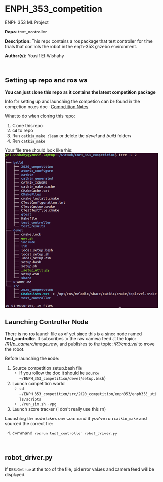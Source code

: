 # ENPH_353_competition
ENPH 353 ML Project 

**Repo:** test_controller

**Description:** This repo contains a ros package that test controller for time trials that controls the robot in the enph-353 gazebo environment. 

**Author(s):** Yousif El-Wishahy


<br />

## Setting up repo and ros ws

**You can just clone this repo as it contains the latest competition package**

Info for setting up and launching the competion can be found in the competion notes doc : [Competition Notes](https://docs.google.com/document/d/1FNGecS2-8v_lKdlxzUxki_ZMZeK3RGqgdYo-JMTh0OQ/edit) 

What to do when cloning this repo:
1. Clone this repo
2. cd to repo
3. Run `catkin_make clean` or delete the *devel* and *build* folders
4. Run `catkin_make`


Your file tree should look like this:
![image](readme/tree.png)
<br />

## Launching Controller Node

There is no ros launch file as of yet since this is a since node named **test_controller**. It subscribes to the raw camera feed at the topic: */R1/pi_camera/image_raw*, and publishes to the topic: */R1/cmd_vel* to move the robot.

Before launching the node:

1. Source competition setup.bash file 
    * If you follow the doc it should be `source ~/ENPH_353_competition/devel/setup.bash`)
2. Launch competition world 
    * `cd ~/ENPH_353_competition/src/2020_competition/enph353/enph353_utils/scripts`
    * `./run_sim.sh -vpg`
3. Launch score tracker (i don't really use this rn)

Launching the node takes one command if you've run `catkin_make` and sourced the correct file:

4. command:   `rosrun test_controller robot_driver.py`

<br />

## robot_driver.py
If `DEBUG=true` at the top of the file, pid error values and camera feed will be displayed.
